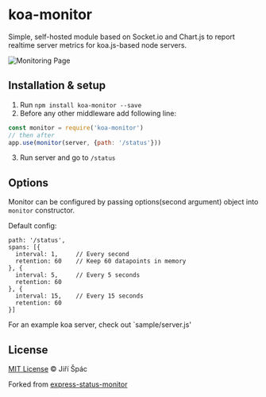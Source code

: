 # koa-monitor
Simple, self-hosted module based on Socket.io and Chart.js to report realtime server metrics for koa.js-based node servers.

![Monitoring Page](http://i.imgur.com/AHizEWq.gif "Monitoring Page")

## Installation & setup
1. Run `npm install koa-monitor --save`
2. Before any other middleware add following line:
```javascript
const monitor = require('koa-monitor')
// then after
app.use(monitor(server, {path: '/status'}))
```
3. Run server and go to `/status`

## Options

Monitor can be configured by passing options(second argument) object into `monitor` constructor.

Default config:
```
path: '/status',
spans: [{
  interval: 1,     // Every second
  retention: 60    // Keep 60 datapoints in memory
}, {
  interval: 5,     // Every 5 seconds
  retention: 60
}, {
  interval: 15,    // Every 15 seconds
  retention: 60
}]

```

For an example koa server, check out `sample/server.js'

## License

[MIT License](https://opensource.org/licenses/MIT) © Jiří Špác

Forked from [express-status-monitor](https://github.com/RafalWilinski/express-status-monitor)
